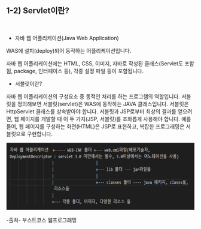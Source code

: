 ## 1-2) Servlet이란?

<br/>

   - 자바 웹 어플리케이션(Java Web Application)

WAS에 설치(deploy)되어 동작하는 어플리케이션입니다.

자바 웹 어플리케이션에는 HTML, CSS, 이미지, 자바로 작성된 클래스(Servlet도 포함됨, package, 인터페이스 등), 각종 설정 파일 등이 포함됩니다.


   - 서블릿이란?

자바 웹 어플리케이션의 구성요소 중 동적인 처리를 하는 프로그램의 역할입니다.
서블릿을 정의해보면 서블릿(servlet)은 WAS에 동작하는 JAVA 클래스입니다. 
서블릿은 HttpServlet 클래스를 상속받아야 합니다.
서블릿과 JSP로부터 최상의 결과를 얻으려면, 웹 페이지를 개발할 때 이 두 가지(JSP, 서블릿)를 조화롭게 사용해야 합니다.
예를 들어, 웹 페이지를 구성하는 화면(HTML)은 JSP로 표현하고, 복잡한 프로그래밍은 서블릿으로 구현합니다.

![servlet](./img/servlet.png)

-출처-
부스트코스 웹프로그래밍































